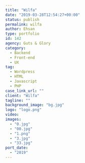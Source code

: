 ```yaml
---
title: "Wilfa"
date: "2019-03-28T12:54:27+00:00"
status: publish
permalink: wilfa
author: Ehsan
type: portfolio
id: 142
agency: Guts & Glory
category:
  - Backend
  - Front-end
  - UX
tag:
  - Wordpress
  - HTML
  - Javascript
  - PHP
case_link_url: ""
client: "Wilfa"
tagline: ""
background_image: "bg.jpg"
logo: "logo.png"
video:
images:
  - "0.jpg"
  - "00.jpg"
  - "1.png"
  - "3.jpg"
  - "33.jpg"
port_date:
  - "2019"
---
```

